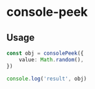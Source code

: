 # console-peek

## Usage

```ts
const obj = consolePeek({
    value: Math.random(),
})

console.log('result', obj)
```